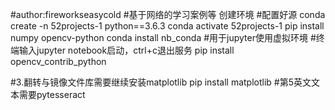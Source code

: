 #author:fireworkseasycold
#基于网络的学习案例等
创建环境
#配置好源
conda create -n 52projects-1 python==3.6.3 
conda activate 52projects-1
pip install numpy opencv-python
conda install nb_conda #用于jupyter使用虚拟环境
#终端输入jupyter notebook启动，ctrl+c退出服务
pip install opencv_contrib_python

#3.翻转与镜像文件库需要继续安装matplotlib
pip install matplotlib
#第5英文文本需要pytesseract